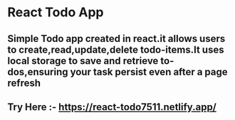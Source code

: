 # React Todo App

## Simple Todo app created in react.it allows users to create,read,update,delete todo-items.It uses local storage to save and retrieve to-dos,ensuring your task persist even after a page refresh


## Try Here :- https://react-todo7511.netlify.app/
